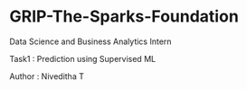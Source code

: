 # GRIP-The-Sparks-Foundation

Data Science and Business Analytics Intern

Task1 : Prediction using Supervised ML

Author : Niveditha T
